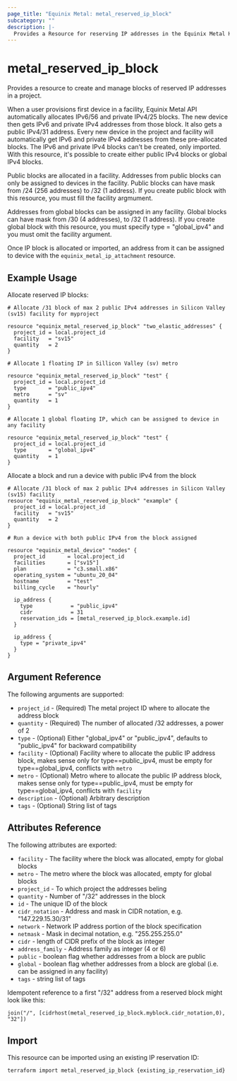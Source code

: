 ```yaml
---
page_title: "Equinix Metal: metal_reserved_ip_block"
subcategory: ""
description: |-
  Provides a Resource for reserving IP addresses in the Equinix Metal Host
---
```


# metal\_reserved\_ip\_block

Provides a resource to create and manage blocks of reserved IP addresses in a project.

When a user provisions first device in a facility, Equinix Metal API automatically allocates IPv6/56 and private IPv4/25 blocks.
The new device then gets IPv6 and private IPv4 addresses from those block. It also gets a public IPv4/31 address.
Every new device in the project and facility will automatically get IPv6 and private IPv4 addresses from these pre-allocated blocks.
The IPv6 and private IPv4 blocks can't be created, only imported. With this resource, it's possible to create either public IPv4 blocks or global IPv4 blocks.

Public blocks are allocated in a facility. Addresses from public blocks can only be assigned to devices in the facility. Public blocks can have mask from /24 (256 addresses) to /32 (1 address). If you create public block with this resource, you must fill the facility argmument.

Addresses from global blocks can be assigned in any facility. Global blocks can have mask from /30 (4 addresses), to /32 (1 address). If you create global block with this resource, you must specify type = "global_ipv4" and you must omit the facility argument.

Once IP block is allocated or imported, an address from it can be assigned to device with the `equinix_metal_ip_attachment` resource.

## Example Usage

Allocate reserved IP blocks:

```hcl
# Allocate /31 block of max 2 public IPv4 addresses in Silicon Valley (sv15) facility for myproject

resource "equinix_metal_reserved_ip_block" "two_elastic_addresses" {
  project_id = local.project_id
  facility   = "sv15"
  quantity   = 2
}

# Allocate 1 floating IP in Sillicon Valley (sv) metro

resource "equinix_metal_reserved_ip_block" "test" {
  project_id = local.project_id
  type       = "public_ipv4"
  metro      = "sv"
  quantity   = 1
}

# Allocate 1 global floating IP, which can be assigned to device in any facility

resource "equinix_metal_reserved_ip_block" "test" {
  project_id = local.project_id
  type       = "global_ipv4"
  quantity   = 1
}
```

Allocate a block and run a device with public IPv4 from the block

```hcl
# Allocate /31 block of max 2 public IPv4 addresses in Silicon Valley (sv15) facility
resource "equinix_metal_reserved_ip_block" "example" {
  project_id = local.project_id
  facility   = "sv15"
  quantity   = 2
}

# Run a device with both public IPv4 from the block assigned

resource "equinix_metal_device" "nodes" {
  project_id       = local.project_id
  facilities       = ["sv15"]
  plan             = "c3.small.x86"
  operating_system = "ubuntu_20_04"
  hostname         = "test"
  billing_cycle    = "hourly"

  ip_address {
    type            = "public_ipv4"
    cidr            = 31
    reservation_ids = [metal_reserved_ip_block.example.id]
  }

  ip_address {
    type = "private_ipv4"
  }
}
```

## Argument Reference

The following arguments are supported:

* `project_id` - (Required) The metal project ID where to allocate the address block
* `quantity` - (Required) The number of allocated /32 addresses, a power of 2
* `type` - (Optional) Either "global_ipv4" or "public_ipv4", defaults to "public_ipv4" for backward compatibility
* `facility` - (Optional) Facility where to allocate the public IP address block, makes sense only for type==public_ipv4, must be empty for type==global_ipv4, conflicts with `metro`
* `metro` - (Optional) Metro where to allocate the public IP address block, makes sense only for type==public_ipv4, must be empty for type==global_ipv4, conflicts with `facility`
* `description` - (Optional) Arbitrary description
* `tags` - (Optional) String list of tags

## Attributes Reference

The following attributes are exported:

* `facility` - The facility where the block was allocated, empty for global blocks
* `metro` - The metro where the block was allocated, empty for global blocks
* `project_id` - To which project the addresses beling
* `quantity` - Number of "/32" addresses in the block
* `id` - The unique ID of the block
* `cidr_notation` - Address and mask in CIDR notation, e.g. "147.229.15.30/31"
* `network` - Network IP address portion of the block specification
* `netmask` - Mask in decimal notation, e.g. "255.255.255.0"
* `cidr` - length of CIDR prefix of the block as integer
* `address_family` - Address family as integer (4 or 6)
* `public` - boolean flag whether addresses from a block are public
* `global` - boolean flag whether addresses from a block are global (i.e. can be assigned in any facility)
* `tags` - string list of tags

Idempotent reference to a first "/32" address from a reserved block might look like this:

`join("/", [cidrhost(metal_reserved_ip_block.myblock.cidr_notation,0), "32"])`

## Import

This resource can be imported using an existing IP reservation ID:

```sh
terraform import metal_reserved_ip_block {existing_ip_reservation_id}
```
